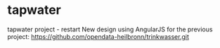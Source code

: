 # tapwater
tapwater project - restart
New design using AngularJS for the previous project: https://github.com/opendata-heilbronn/trinkwasser.git
